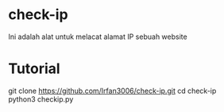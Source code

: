 # check-ip

Ini adalah alat untuk melacat alamat IP sebuah website

# Tutorial
git clone https://github.com/Irfan3006/check-ip.git
cd check-ip  
python3 checkip.py
